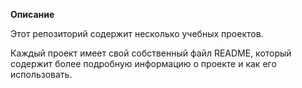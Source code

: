 **Описание**

Этот репозиторий содержит несколько учебных проектов.

Каждый проект имеет свой собственный файл README, который содержит более подробную информацию о проекте и как его использовать.

